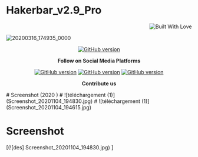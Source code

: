 # Hakerbar_v2.9_Pro
<p align="right">
  <a><img title="Built With Love" src="https://forthebadge.com/images/badges/uses-html.svg" ></a>
 </p>

![20200316_174935_0000](https://user-images.githubusercontent.com/55870659/79133536-08bb1700-7d61-11ea-84a0-8e7fcbb70392.png)
<p align="center">
<a href="https://github.com/Ignitetch/AdvPhishing/releases"><img title="GitHub version" src="https://img.shields.io/badge/version-2.0-blue" ></a>  
</p>

<p align="center">
  <b> Follow on Social Media Platforms </b>
</p>
<p align="center">
<a href="https://www.facebook.com/profile.php?id=100016971998117"><img title="GitHub version" src="https://img.shields.io/badge/-Facebook-blue" ></a> <a href="https://www.youtube.com/channel/UCfBDWui9dSRbCmT32jf848Q"><img title="GitHub version" src="https://img.shields.io/badge/-youtube-red" ></a> <a href="https://www.linkedin.com/in/shubham-goyal-sgpro"><img title="GitHub version" src="https://img.shields.io/badge/-Linkedin-green" ></a>
</p>
<p align="center">
  <b> Contribute us</b>
</p>
# Screenshot (2020 )
# ![téléchargement (1)](Screenshot_20201104_194830.jpg)
# ![téléchargement (1)](Screenshot_20201104_194615.jpg)

# Screenshot
[(![des] Screenshot_20201104_194830.jpg)
]

